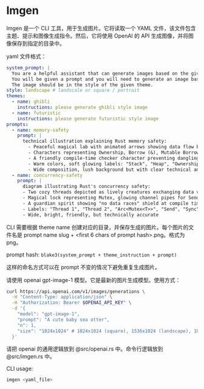 # Imgen

Imgen 是一个 CLI 工具，用于生成图片。它将读取一个 YAML 文件，该文件包含主题、提示和图像生成指令。然后，它将使用 OpenAI 的 API 生成图像，并将图像保存到指定的目录中。

yaml 文件格式：

```yaml
system_prompt: |
  You are a helpful assistant that can generate images based on the given prompt.
  You will be given a prompt and you will need to generate an image based on the prompt.
  The image should be in the style of the given theme.
style: landscape # landscale or square / portrait
themes:
  - name: ghibli
    instructions: please generate ghibli style image
  - name: futuristic
    instructions: please generate futuristic style image
prompts:
  - name: memory-safety
    prompt: |
      technical illustration explaining Rust memory safety:
        - Peaceful magical lab with animated arrows showing data flow between stack and heap
        - Characters representing Ownership, Borrow (&), Mutable Borrow (&mut), and Lifetime ('a)
        - A friendly compile-time checker character preventing dangling pointers and use-after-free
        - Warm colors, soft glowing labels: "Stack", "Heap", "Ownership", "&", "&mut", "'a"
        - Wide composition, lush background but with clear technical annotations
  - name: concurrency-safety
    prompt: |
      diagram illustrating Rust's concurrency safety:
      - Two cozy threads depicted as lively creatures exchanging data via an Arc<Mutex<T>> chest
      - Magical lock representing Mutex, glowing channel pipes for Send/Sync
      - A guardian spirit showing "no data races" shield at compile time
      - Labels: "Thread 1", "Thread 2", "Arc<Mutex<T>>", "Send", "Sync"
      - Wide, bright, friendly, but technically accurate
```

CLI 需要根据 theme name 创建对应的目录，并保存生成的图片。每个图片的文件名是 prompt name slug + <first 6 chars of prompt hash>.png。格式为 png。

prompt hash: `blake3(system_prompt + theme_instruction + prompt)`

这样的命名方式可以在 prompt 不变的情况下避免重复生成图片。

请使用 openai gpt-image-1 模型。它是最新的图片生成模型。使用方式：

```bash
curl https://api.openai.com/v1/images/generations \
  -H "Content-Type: application/json" \
  -H "Authorization: Bearer $OPENAI_API_KEY" \
  -d '{
    "model": "gpt-image-1",
    "prompt": "A cute baby sea otter",
    "n": 1,
    "size": "1024x1024" # 1024x1024 (square), 1536x1024 (landscape), 1024x1536 (portrait), or auto (default value)
  }'
```

请把 openai 的通用逻辑放到 @src/openai.rs 中。命令行逻辑放到 @src/imgen.rs 中。

CLI usage:

```bash
imgen <yaml_file>
```
